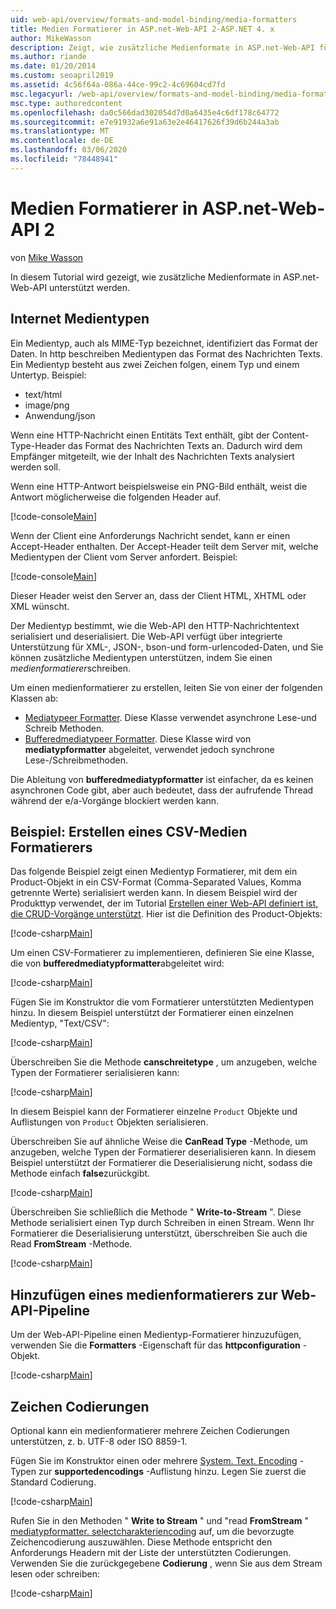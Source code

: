 ```yaml
---
uid: web-api/overview/formats-and-model-binding/media-formatters
title: Medien Formatierer in ASP.net-Web-API 2-ASP.NET 4. x
author: MikeWasson
description: Zeigt, wie zusätzliche Medienformate in ASP.net-Web-API für ASP.NET 4. x unterstützt werden.
ms.author: riande
ms.date: 01/20/2014
ms.custom: seoapril2019
ms.assetid: 4c56f64a-086a-44ce-99c2-4c69604cd7fd
msc.legacyurl: /web-api/overview/formats-and-model-binding/media-formatters
msc.type: authoredcontent
ms.openlocfilehash: da0c566dad302054d7d0a6435e4c6df178c64772
ms.sourcegitcommit: e7e91932a6e91a63e2e46417626f39d6b244a3ab
ms.translationtype: MT
ms.contentlocale: de-DE
ms.lasthandoff: 03/06/2020
ms.locfileid: "78448941"
---
```

# <a name="media-formatters-in-aspnet-web-api-2"></a>Medien Formatierer in ASP.net-Web-API 2

von [Mike Wasson](https://github.com/MikeWasson)

In diesem Tutorial wird gezeigt, wie zusätzliche Medienformate in ASP.net-Web-API unterstützt werden.

## <a name="internet-media-types"></a>Internet Medientypen

Ein Medientyp, auch als MIME-Typ bezeichnet, identifiziert das Format der Daten. In http beschreiben Medientypen das Format des Nachrichten Texts. Ein Medientyp besteht aus zwei Zeichen folgen, einem Typ und einem Untertyp. Beispiel:

- text/html
- image/png
- Anwendung/json

Wenn eine HTTP-Nachricht einen Entitäts Text enthält, gibt der Content-Type-Header das Format des Nachrichten Texts an. Dadurch wird dem Empfänger mitgeteilt, wie der Inhalt des Nachrichten Texts analysiert werden soll.

Wenn eine HTTP-Antwort beispielsweise ein PNG-Bild enthält, weist die Antwort möglicherweise die folgenden Header auf.

[!code-console[Main](media-formatters/samples/sample1.cmd)]

Wenn der Client eine Anforderungs Nachricht sendet, kann er einen Accept-Header enthalten. Der Accept-Header teilt dem Server mit, welche Medientypen der Client vom Server anfordert. Beispiel:

[!code-console[Main](media-formatters/samples/sample2.cmd)]

Dieser Header weist den Server an, dass der Client HTML, XHTML oder XML wünscht.

Der Medientyp bestimmt, wie die Web-API den HTTP-Nachrichtentext serialisiert und deserialisiert. Die Web-API verfügt über integrierte Unterstützung für XML-, JSON-, bson-und form-urlencoded-Daten, und Sie können zusätzliche Medientypen unterstützen, indem Sie einen *medienformatierer*schreiben.

Um einen medienformatierer zu erstellen, leiten Sie von einer der folgenden Klassen ab:

- [Mediatypeer Formatter](https://msdn.microsoft.com/library/system.net.http.formatting.mediatypeformatter.aspx). Diese Klasse verwendet asynchrone Lese-und Schreib Methoden.
- [Bufferedmediatypeer Formatter](https://msdn.microsoft.com/library/system.net.http.formatting.bufferedmediatypeformatter.aspx). Diese Klasse wird von **mediatypformatter** abgeleitet, verwendet jedoch synchrone Lese-/Schreibmethoden.

Die Ableitung von **bufferedmediatypformatter** ist einfacher, da es keinen asynchronen Code gibt, aber auch bedeutet, dass der aufrufende Thread während der e/a-Vorgänge blockiert werden kann.

## <a name="example-creating-a-csv-media-formatter"></a>Beispiel: Erstellen eines CSV-Medien Formatierers

Das folgende Beispiel zeigt einen Medientyp Formatierer, mit dem ein Product-Objekt in ein CSV-Format (Comma-Separated Values, Komma getrennte Werte) serialisiert werden kann. In diesem Beispiel wird der Produkttyp verwendet, der im Tutorial [Erstellen einer Web-API definiert ist, die CRUD-Vorgänge unterstützt](../older-versions/creating-a-web-api-that-supports-crud-operations.md). Hier ist die Definition des Product-Objekts:

[!code-csharp[Main](media-formatters/samples/sample3.cs)]

Um einen CSV-Formatierer zu implementieren, definieren Sie eine Klasse, die von **bufferedmediatypformatter**abgeleitet wird:

[!code-csharp[Main](media-formatters/samples/sample4.cs)]

Fügen Sie im Konstruktor die vom Formatierer unterstützten Medientypen hinzu. In diesem Beispiel unterstützt der Formatierer einen einzelnen Medientyp, &quot;Text/CSV&quot;:

[!code-csharp[Main](media-formatters/samples/sample5.cs)]

Überschreiben Sie die Methode **canschreitetype** , um anzugeben, welche Typen der Formatierer serialisieren kann:

[!code-csharp[Main](media-formatters/samples/sample6.cs)]

In diesem Beispiel kann der Formatierer einzelne `Product` Objekte und Auflistungen von `Product` Objekten serialisieren.

Überschreiben Sie auf ähnliche Weise die **CanRead Type** -Methode, um anzugeben, welche Typen der Formatierer deserialisieren kann. In diesem Beispiel unterstützt der Formatierer die Deserialisierung nicht, sodass die Methode einfach **false**zurückgibt.

[!code-csharp[Main](media-formatters/samples/sample7.cs)]

Überschreiben Sie schließlich die Methode " **Write-to-Stream** ". Diese Methode serialisiert einen Typ durch Schreiben in einen Stream. Wenn Ihr Formatierer die Deserialisierung unterstützt, überschreiben Sie auch die Read **FromStream** -Methode.

[!code-csharp[Main](media-formatters/samples/sample8.cs)]

## <a name="adding-a-media-formatter-to-the-web-api-pipeline"></a>Hinzufügen eines medienformatierers zur Web-API-Pipeline

Um der Web-API-Pipeline einen Medientyp-Formatierer hinzuzufügen, verwenden Sie die **Formatters** -Eigenschaft für das **httpconfiguration** -Objekt.

[!code-csharp[Main](media-formatters/samples/sample9.cs)]

## <a name="character-encodings"></a>Zeichen Codierungen

Optional kann ein medienformatierer mehrere Zeichen Codierungen unterstützen, z. b. UTF-8 oder ISO 8859-1.

Fügen Sie im Konstruktor einen oder mehrere [System. Text. Encoding](https://msdn.microsoft.com/library/system.text.encoding.aspx) -Typen zur **supportedencodings** -Auflistung hinzu. Legen Sie zuerst die Standard Codierung.

[!code-csharp[Main](media-formatters/samples/sample10.cs?highlight=6-7)]

Rufen Sie in den Methoden " **Write to Stream** " und "read **FromStream** " [mediatypformatter. selectcharakteriencoding](https://msdn.microsoft.com/library/hh969054.aspx) auf, um die bevorzugte Zeichencodierung auszuwählen. Diese Methode entspricht den Anforderungs Headern mit der Liste der unterstützten Codierungen. Verwenden Sie die zurückgegebene **Codierung** , wenn Sie aus dem Stream lesen oder schreiben:

[!code-csharp[Main](media-formatters/samples/sample11.cs?highlight=3,5)]
